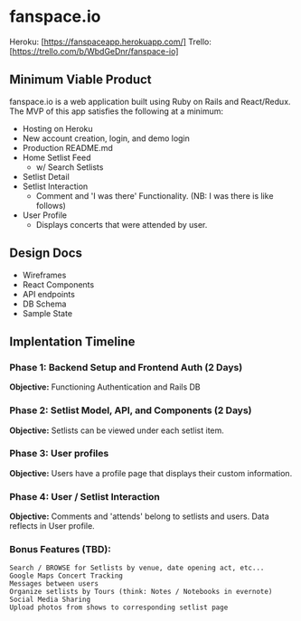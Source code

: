 # fanspace.io

Heroku: [https://fanspaceapp.herokuapp.com/]
Trello: [https://trello.com/b/WbdGeDnr/fanspace-io]

## Minimum Viable Product

fanspace.io is a web application built using Ruby on Rails and React/Redux. The MVP of this app satisfies the following at a minimum:

* Hosting on Heroku
* New account creation, login, and demo login
* Production README.md
* Home Setlist Feed
    * w/ Search Setlists
* Setlist Detail
* Setlist Interaction
    * Comment and 'I was there' Functionality. (NB: I was there is like follows)
* User Profile
    * Displays concerts that were attended by user. 

## Design Docs

* Wireframes
* React Components
* API endpoints
* DB Schema
* Sample State

## Implentation Timeline

### Phase 1: Backend Setup and Frontend Auth (2 Days)
**Objective:** Functioning Authentication and Rails DB
### Phase 2: Setlist Model, API, and Components (2 Days)
**Objective:** Setlists can be viewed under each setlist item. 
### Phase 3: User profiles
**Objective:** Users have a profile page that displays their custom information.
### Phase 4: User / Setlist Interaction
**Objective:** Comments and 'attends' belong to setlists and users. Data reflects in User profile.

### Bonus Features (TBD):
    Search / BROWSE for Setlists by venue, date opening act, etc... 
    Google Maps Concert Tracking
    Messages between users
    Organize setlists by Tours (think: Notes / Notebooks in evernote)
    Social Media Sharing
    Upload photos from shows to corresponding setlist page